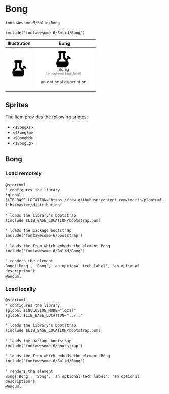 # Bong


```text
fontawesome-6/Solid/Bong
```

```text
include('fontawesome-6/Solid/Bong')
```



| Illustration | Bong |
| :---: | :---: |
| ![illustration for Illustration](../../fontawesome-6/Solid/Bong.png) | ![illustration for Bong](../../fontawesome-6/Solid/Bong.Local.png) |



## Sprites
The item provides the following sriptes:

- `<$BongXs>`
- `<$BongSm>`
- `<$BongMd>`
- `<$BongLg>`





## Bong

### Load remotely
```plantuml
@startuml
' configures the library
!global $LIB_BASE_LOCATION="https://raw.githubusercontent.com/tmorin/plantuml-libs/master/distribution"

' loads the library's bootstrap
!include $LIB_BASE_LOCATION/bootstrap.puml

' loads the package bootstrap
include('fontawesome-6/bootstrap')

' loads the Item which embeds the element Bong
include('fontawesome-6/Solid/Bong')

' renders the element
Bong('Bong', 'Bong', 'an optional tech label', 'an optional description')
@enduml
```

### Load locally
```plantuml
@startuml
' configures the library
!global $INCLUSION_MODE="local"
!global $LIB_BASE_LOCATION="../.."

' loads the library's bootstrap
!include $LIB_BASE_LOCATION/bootstrap.puml

' loads the package bootstrap
include('fontawesome-6/bootstrap')

' loads the Item which embeds the element Bong
include('fontawesome-6/Solid/Bong')

' renders the element
Bong('Bong', 'Bong', 'an optional tech label', 'an optional description')
@enduml
```


